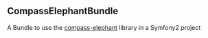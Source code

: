 CompassElephantBundle
---------------------

A Bundle to use the [compass-elephant](https://github.com/matteosister/CompassElephant) library in a Symfony2 project